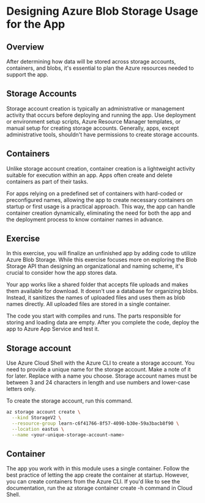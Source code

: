 # Designing Azure Blob Storage Usage for the App

## Overview

After determining how data will be stored across storage accounts, containers, and blobs, it's essential to plan the Azure resources needed to support the app.

## Storage Accounts

Storage account creation is typically an administrative or management activity that occurs before deploying and running the app. Use deployment or environment setup scripts, Azure Resource Manager templates, or manual setup for creating storage accounts. Generally, apps, except administrative tools, shouldn't have permissions to create storage accounts.

## Containers

Unlike storage account creation, container creation is a lightweight activity suitable for execution within an app. Apps often create and delete containers as part of their tasks.

For apps relying on a predefined set of containers with hard-coded or preconfigured names, allowing the app to create necessary containers on startup or first usage is a practical approach. This way, the app can handle container creation dynamically, eliminating the need for both the app and the deployment process to know container names in advance.

## Exercise

In this exercise, you will finalize an unfinished app by adding code to utilize Azure Blob Storage. While this exercise focuses more on exploring the Blob Storage API than designing an organizational and naming scheme, it's crucial to consider how the app stores data.

Your app works like a shared folder that accepts file uploads and makes them available for download. It doesn't use a database for organizing blobs. Instead, it sanitizes the names of uploaded files and uses them as blob names directly. All uploaded files are stored in a single container.

The code you start with compiles and runs. The parts responsible for storing and loading data are empty. After you complete the code, deploy the app to Azure App Service and test it.

## Storage account
Use Azure Cloud Shell with the Azure CLI to create a storage account. You need to provide a unique name for the storage account. Make a note of it for later. Replace <your-unique-storage-account-name> with a name you choose. Storage account names must be between 3 and 24 characters in length and use numbers and lower-case letters only.

To create the storage account, run this command.
```bash
az storage account create \
  --kind StorageV2 \
  --resource-group learn-c6f41766-8f57-4090-b30e-59a3bacb8f90 \
  --location eastus \
  --name <your-unique-storage-account-name>
```

## Container
The app you work with in this module uses a single container. Follow the best practice of letting the app create the container at startup. However, you can create containers from the Azure CLI. If you'd like to see the documentation, run the az storage container create -h command in Cloud Shell.


